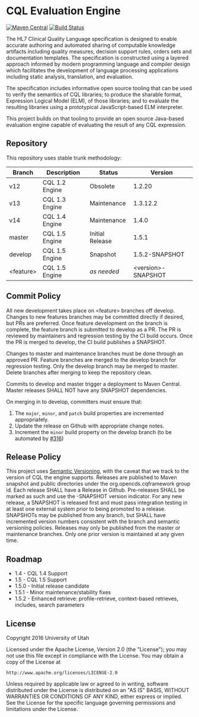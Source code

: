 # CQL Evaluation Engine

[![Maven Central](https://maven-badges.herokuapp.com/maven-central/org.opencds.cqf.cql/engine/badge.svg)](https://maven-badges.herokuapp.com/maven-central/org.opencds.cqf.cql/engine) [![Build Status](https://www.travis-ci.com/DBCG/cql_engine.svg?branch=master)](https://www.travis-ci.com/DBCG/cql_engine)

The HL7 Clinical Quality Language specification is designed to enable accurate authoring and automated sharing of computable knowledge artifacts including quality measures, decision support rules, orders sets and documentation templates. The specification is constructed using a layered approach informed by modern programming language and compiler design which facilitates the development of language processing applications including static analysis, translation, and evaluation.

The specification includes informative open source tooling that can be used to verify the semantics of CQL libraries; to produce the sharable format, Expression Logical Model (ELM), of those libraries; and to evaluate the resulting libraries using a prototypical JavaScript-based ELM interpreter.

This project builds on that tooling to provide an open source Java-based evaluation engine capable of evaluating the result of any CQL expression.

## Repository

This repository uses stable trunk methodology:

|Branch|Description|Status|Version
|----|----|----|----|
|v12|CQL 1.2 Engine|Obsolete|1.2.20|
|v13|CQL 1.3 Engine|Maintenance|1.3.12.2|
|v14|CQL 1.4 Engine|Maintenance|1.4.0|
|master|CQL 1.5 Engine|Initial Release|1.5.1|
|develop|CQL 1.5 Engine|Snapshot|1.5.2-SNAPSHOT|
|&lt;feature&gt;|CQL 1.5 Engine|_as needed_|&lt;version&gt;-SNAPSHOT|

## Commit Policy

All new development takes place on &lt;feature&gt; branches off develop. Changes to new features branches may be committed directly if desired, but PRs are preferred. Once feature development on the branch is complete, the feature branch is submitted to develop as a PR. The PR is reviewed by maintainers and regression testing by the CI build occurs. Once the PR is merged to develop, the CI build publishes a SNAPSHOT.

Changes to master and maintenance branches must be done through an approved PR. Feature branches are merged to the develop branch for regression testing. Only the develop branch may be merged to master. Delete branches after merging to keep the repository clean.

Commits to develop and master trigger a deployment to Maven Central. Master releases SHALL NOT have any SNAPSHOT dependencies.

On merging in to develop, committers must ensure that:

1. The `major`, `minor`, and `patch` build properties are incremented appropriately.
2. Update the release on Github with appropriate change notes.
3. Increment the `minor` build property on the develop branch (to be automated by [#316](https://github.com/DBCG/cql_engine/issues/316))

## Release Policy

This project uses [Semantic Versioning](http://semver.org), with the caveat that we track to the version of CQL the engine supports. Releases are published to Maven snapshot and public directories under the org.opencds.cqframework group id. Each release SHALL have a Release in Github. Pre-releases SHALL be marked as such and use the -SNAPSHOT version indicator. For any new release, a SNAPSHOT is released first and must pass integration testing in at least one external system prior to being promoted to a release. SNAPSHOTs may be published from any branch, but SHALL have incremented version numbers consistent with the branch and semantic versioning policies. Releases may only be published from the master or maintenance branches. Only one prior version is maintained at any given time.

## Roadmap

* 1.4 - CQL 1.4 Support
* 1.5 - CQL 1.5 Support
* 1.5.0 - Initial release candidate
* 1.5.1 - Minor maintenance/stability fixes
* 1.5.2 - Enhanced retrieve: profile-retrieve, context-based retrieves, includes, search parameters

## License

Copyright 2016 University of Utah

Licensed under the Apache License, Version 2.0 (the "License");
you may not use this file except in compliance with the License.
You may obtain a copy of the License at

    http://www.apache.org/licenses/LICENSE-2.0

Unless required by applicable law or agreed to in writing, software
distributed under the License is distributed on an "AS IS" BASIS,
WITHOUT WARRANTIES OR CONDITIONS OF ANY KIND, either express or implied.
See the License for the specific language governing permissions and
limitations under the License.
